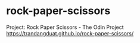 # rock-paper-scissors
Project: Rock Paper Scissors - The Odin Project
https://trandangduat.github.io/rock-paper-scissors/